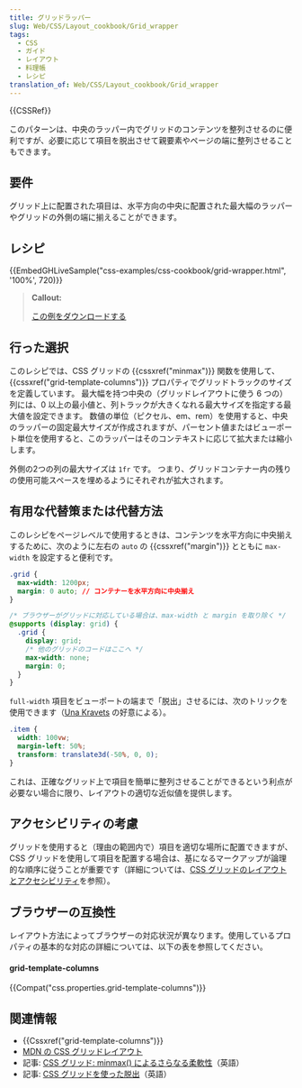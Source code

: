 ```yaml
---
title: グリッドラッパー
slug: Web/CSS/Layout_cookbook/Grid_wrapper
tags:
  - CSS
  - ガイド
  - レイアウト
  - 料理帳
  - レシピ
translation_of: Web/CSS/Layout_cookbook/Grid_wrapper
---
```

{{CSSRef}}

このパターンは、中央のラッパー内でグリッドのコンテンツを整列させるのに便利ですが、必要に応じて項目を脱出させて親要素やページの端に整列させることもできます。

## 要件

グリッド上に配置された項目は、水平方向の中央に配置された最大幅のラッパーやグリッドの外側の端に揃えることができます。

## レシピ

{{EmbedGHLiveSample("css-examples/css-cookbook/grid-wrapper.html", '100%', 720)}}

> **Callout:**
>
> [この例をダウンロードする](https://github.com/mdn/css-examples/blob/master/css-cookbook/grid-wrapper--download.html)

## 行った選択

このレシピでは、CSS グリッドの {{cssxref("minmax")}} 関数を使用して、{{cssxref("grid-template-columns")}} プロパティでグリッドトラックのサイズを定義しています。 最大幅を持つ中央の（グリッドレイアウトに使う 6 つの）列には、0 以上の最小値と、列トラックが大きくなれる最大サイズを指定する最大値を設定できます。 数値の単位（ピクセル、em、rem）を使用すると、中央のラッパーの固定最大サイズが作成されますが、パーセント値またはビューポート単位を使用すると、このラッパーはそのコンテキストに応じて拡大または縮小します。

外側の2つの列の最大サイズは `1fr` です。 つまり、グリッドコンテナー内の残りの使用可能スペースを埋めるようにそれぞれが拡大されます。

## 有用な代替策または代替方法

このレシピをページレベルで使用するときは、コンテンツを水平方向に中央揃えするために、次のように左右の `auto` の {{cssxref("margin")}} とともに `max-width` を設定すると便利です。

```css
.grid {
  max-width: 1200px;
  margin: 0 auto; // コンテナーを水平方向に中央揃え
}

/* ブラウザーがグリッドに対応している場合は、max-width と margin を取り除く */
@supports (display: grid) {
  .grid {
    display: grid;
    /* 他のグリッドのコードはここへ */
    max-width: none;
    margin: 0;
  }
}
```

`full-width` 項目をビューポートの端まで「脱出」させるには、次のトリックを使用できます（[Una Kravets](https://una.im/) の好意による）。

```css
.item {
  width: 100vw;
  margin-left: 50%;
  transform: translate3d(-50%, 0, 0);
}
```

これは、正確なグリッド上で項目を簡単に整列させることができるという利点が必要ない場合に限り、レイアウトの適切な近似値を提供します。

## アクセシビリティの考慮

グリッドを使用すると（理由の範囲内で）項目を適切な場所に配置できますが、CSS グリッドを使用して項目を配置する場合は、基になるマークアップが論理的な順序に従うことが重要です（詳細については、[CSS グリッドのレイアウトとアクセシビリティ](/ja/docs/Web/CSS/CSS_Grid_Layout/CSS_Grid_Layout_and_Accessibility)を参照）。

## ブラウザーの互換性

レイアウト方法によってブラウザーの対応状況が異なります。使用しているプロパティの基本的な対応の詳細については、以下の表を参照してください。

#### grid-template-columns

{{Compat("css.properties.grid-template-columns")}}

## 関連情報

- {{Cssxref("grid-template-columns")}}
- [MDN の CSS グリッドレイアウト](/ja/docs/Web/CSS/CSS_Grid_Layout)
- 記事: [CSS グリッド: minmax() によるさらなる柔軟性](https://css-irl.info/more-flexibility-with-minmax/)（英語）
- 記事: [CSS グリッドを使った脱出](https://rachelandrew.co.uk/archives/2017/06/01/breaking-out-with-css-grid-explained/)（英語）
